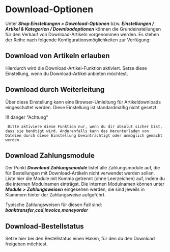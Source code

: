 # Download-Optionen

Unter _**Shop Einstellungen \> Download-Optionen**_ bzw. _**Einstellungen / Artikel & Kategorien / Downloadoptionen**_ können die Grundeinstellungen für den Verkauf von Download-Artikeln vorgenommen werden. Es stehen der Reihe nach folgende Konfigurationsmöglichkeiten zur Verfügung:

## Download von Artikeln erlauben

Hierdurch wird die Download-Artikel-Funktion aktiviert. Setze diese Einstellung, wenn du Download-Artikel anbieten möchtest.

## Download durch Weiterleitung

Über diese Einstellung kann eine Browser-Umleitung für Artikeldownloads eingeschaltet werden. Diese Einstellung ist standardmäßig nicht gesetzt.

!!! danger "Achtung"

	 Bitte aktiviere diese Funktion nur, wenn du dir absolut sicher bist, dass sie benötigt wird. Anderenfalls kann das Herunterladen von Dateien durch diese Einstellung beeinträchtigt oder unmöglich gemacht werden.

## Download Zahlungsmodule

Der Punkt _**Download Zahlungsmodule**_ listet alle Zahlungsmodule auf, die für Bestellungen mit Download-Artikeln nicht verwendet werden sollen. Liste hier die Module mit Komma getrennt \(ohne Leerzeichen\) auf, indem du die internen Modulnamen einträgst. Die internen Modulnamen können unter _**Module \> Zahlungsweisen**_ eingesehen werden, sie sind jeweils in Klammern hinter der Zahlungsweise aufgeführt.

Typische Zahlungsweisen für diesen Fall sind: _**banktransfer**_,_**cod**_,_**invoice**_,_**moneyorder**_

## Download-Bestellstatus

Setze hier bei den Bestellstatus einen Haken, für den du den Download freigeben möchtest.



